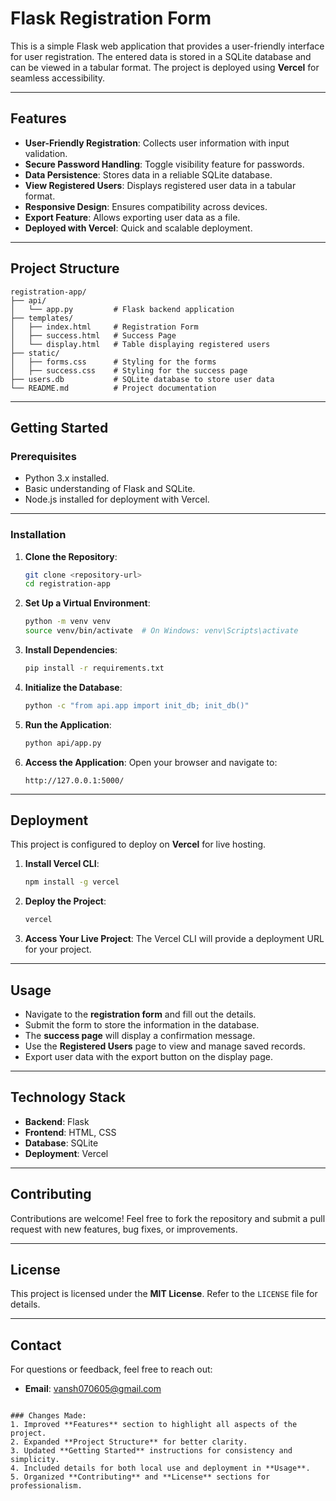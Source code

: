 # **Flask Registration Form**

This is a simple Flask web application that provides a user-friendly interface for user registration. The entered data is stored in a SQLite database and can be viewed in a tabular format. The project is deployed using **Vercel** for seamless accessibility.

---

## **Features**
- **User-Friendly Registration**: Collects user information with input validation.
- **Secure Password Handling**: Toggle visibility feature for passwords.
- **Data Persistence**: Stores data in a reliable SQLite database.
- **View Registered Users**: Displays registered user data in a tabular format.
- **Responsive Design**: Ensures compatibility across devices.
- **Export Feature**: Allows exporting user data as a file.
- **Deployed with Vercel**: Quick and scalable deployment.

---

## **Project Structure**
```
registration-app/
├── api/
│   └── app.py         # Flask backend application
├── templates/
│   ├── index.html     # Registration Form
│   ├── success.html   # Success Page
│   └── display.html   # Table displaying registered users
├── static/
│   ├── forms.css      # Styling for the forms
│   ├── success.css    # Styling for the success page
├── users.db           # SQLite database to store user data
└── README.md          # Project documentation
```

---

## **Getting Started**

### **Prerequisites**
- Python 3.x installed.
- Basic understanding of Flask and SQLite.
- Node.js installed for deployment with Vercel.

---

### **Installation**
1. **Clone the Repository**:
   ```bash
   git clone <repository-url>
   cd registration-app
   ```

2. **Set Up a Virtual Environment**:
   ```bash
   python -m venv venv
   source venv/bin/activate  # On Windows: venv\Scripts\activate
   ```

3. **Install Dependencies**:
   ```bash
   pip install -r requirements.txt
   ```

4. **Initialize the Database**:
   ```bash
   python -c "from api.app import init_db; init_db()"
   ```

5. **Run the Application**:
   ```bash
   python api/app.py
   ```

6. **Access the Application**:
   Open your browser and navigate to:
   ```
   http://127.0.0.1:5000/
   ```

---

## **Deployment**
This project is configured to deploy on **Vercel** for live hosting.

1. **Install Vercel CLI**:
   ```bash
   npm install -g vercel
   ```

2. **Deploy the Project**:
   ```bash
   vercel
   ```

3. **Access Your Live Project**:
   The Vercel CLI will provide a deployment URL for your project.

---

## **Usage**
- Navigate to the **registration form** and fill out the details.
- Submit the form to store the information in the database.
- The **success page** will display a confirmation message.
- Use the **Registered Users** page to view and manage saved records.
- Export user data with the export button on the display page.

---

## **Technology Stack**
- **Backend**: Flask
- **Frontend**: HTML, CSS
- **Database**: SQLite
- **Deployment**: Vercel

---

## **Contributing**
Contributions are welcome! Feel free to fork the repository and submit a pull request with new features, bug fixes, or improvements.

---

## **License**
This project is licensed under the **MIT License**. Refer to the `LICENSE` file for details.

---

## **Contact**
For questions or feedback, feel free to reach out:
- **Email**: vansh070605@gmail.com
```

### Changes Made:
1. Improved **Features** section to highlight all aspects of the project.
2. Expanded **Project Structure** for better clarity.
3. Updated **Getting Started** instructions for consistency and simplicity.
4. Included details for both local use and deployment in **Usage**.
5. Organized **Contributing** and **License** sections for professionalism. 
